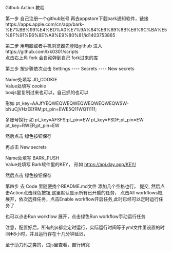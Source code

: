 
Github  Action 教程

第一步
自己注册一个github账号 
再去appstore下载bark通知软件，链接https://apps.apple.com/cn/app/bark-%E7%BB%99%E4%BD%A0%E7%9A%84%E6%89%8B%E6%9C%BA%E5%8F%91%E6%8E%A8%E9%80%81/id1403753865


第二步
用电脑或者手机浏览器先登陆github
进入https://github.com/lxk0301/scripts    
点击右上角 fork 会自动弹到自己 fork过来的库




第三步
按步骤依次点击     Settings ----  Secrets   ----  New secrets         

Name处填写 JD_COOKIE       
Value处填写   cookie     
boxjs里复制过来也可以，自己抓的也可以     

形如  pt_key=AAJfYEQWEQWEQWEQWEQWEQWEQWSW-bNuCjVHzEEfRM;pt_pin=EWE5Q11WQ11111;

多账号换行 如
pt_key=AFSFS;pt_pin=EW
pt_key=FSDF;pt_pin=EW
pt_key=RWER;pt_pin=EW

然后点击 绿色按钮保存


再点击 New secrets         

Name处填写 BARK_PUSH  
Value处填写 Bark软件里的KEY，
形如 https://api.day.app/KEY/              

然后点击 绿色按钮保存




第四步
去 Code 里随便找个README.md文件 添加几个空格也行，  提交,
然后点击Action点击绿色按钮,这里默认显示所有已开启的任务，
点击All workflows框,展开，依次选择任务，点击Enable workflow开启任务,此时已经可以定时运行任务了

也可以点击Run workflow 展开，点击绿色Run workflow手动运行任务



注意，配置好后，所有的js都会定时运行，实际运行时间等于yml文件里设置的时间➕8小时，并且运行存在十几分钟延迟，

至于助力码之类的，进js里查看，自行研究

